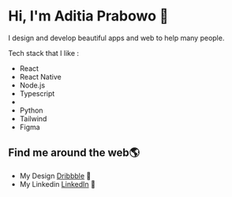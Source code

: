 # Hi, I'm Aditia Prabowo 👋 

I design and develop beautiful apps and web to help many people.

Tech stack that I like :
* React
* React Native
* Node.js
* Typescript
* 
* Python
* Tailwind
* Figma

## Find me around the web🌎 
- My Design <a href="https://dribbble.com/aditiaprabowo"> Dribbble</a> 🏓
- My Linkedin <a href="https://www.linkedin.com/in/aditia-prabowo-109a00228/">LinkedIn</a> 💼
